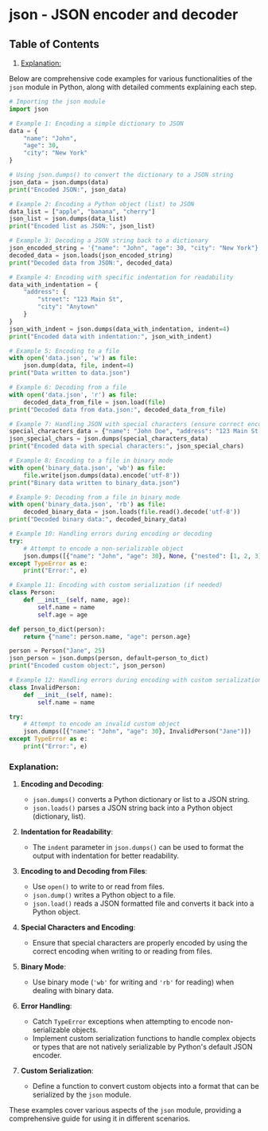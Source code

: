 # json - JSON encoder and decoder
## Table of Contents

1. [Explanation:](#explanation)



Below are comprehensive code examples for various functionalities of the `json` module in Python, along with detailed comments explaining each step.

```python
# Importing the json module
import json

# Example 1: Encoding a simple dictionary to JSON
data = {
    "name": "John",
    "age": 30,
    "city": "New York"
}

# Using json.dumps() to convert the dictionary to a JSON string
json_data = json.dumps(data)
print("Encoded JSON:", json_data)

# Example 2: Encoding a Python object (list) to JSON
data_list = ["apple", "banana", "cherry"]
json_list = json.dumps(data_list)
print("Encoded list as JSON:", json_list)

# Example 3: Decoding a JSON string back to a dictionary
json_encoded_string = '{"name": "John", "age": 30, "city": "New York"}'
decoded_data = json.loads(json_encoded_string)
print("Decoded data from JSON:", decoded_data)

# Example 4: Encoding with specific indentation for readability
data_with_indentation = {
    "address": {
        "street": "123 Main St",
        "city": "Anytown"
    }
}
json_with_indent = json.dumps(data_with_indentation, indent=4)
print("Encoded data with indentation:", json_with_indent)

# Example 5: Encoding to a file
with open('data.json', 'w') as file:
    json.dump(data, file, indent=4)
print("Data written to data.json")

# Example 6: Decoding from a file
with open('data.json', 'r') as file:
    decoded_data_from_file = json.load(file)
print("Decoded data from data.json:", decoded_data_from_file)

# Example 7: Handling JSON with special characters (ensure correct encoding)
special_characters_data = {"name": "John Doe", "address": "123 Main St, New York, USA"}
json_special_chars = json.dumps(special_characters_data)
print("Encoded data with special characters:", json_special_chars)

# Example 8: Encoding to a file in binary mode
with open('binary_data.json', 'wb') as file:
    file.write(json.dumps(data).encode('utf-8'))
print("Binary data written to binary_data.json")

# Example 9: Decoding from a file in binary mode
with open('binary_data.json', 'rb') as file:
    decoded_binary_data = json.loads(file.read().decode('utf-8'))
print("Decoded binary data:", decoded_binary_data)

# Example 10: Handling errors during encoding or decoding
try:
    # Attempt to encode a non-serializable object
    json.dumps([{"name": "John", "age": 30}, None, {"nested": [1, 2, 3]}])
except TypeError as e:
    print("Error:", e)

# Example 11: Encoding with custom serialization (if needed)
class Person:
    def __init__(self, name, age):
        self.name = name
        self.age = age

def person_to_dict(person):
    return {"name": person.name, "age": person.age}

person = Person("Jane", 25)
json_person = json.dumps(person, default=person_to_dict)
print("Encoded custom object:", json_person)

# Example 12: Handling errors during encoding with custom serialization
class InvalidPerson:
    def __init__(self, name):
        self.name = name

try:
    # Attempt to encode an invalid custom object
    json.dumps([{"name": "John", "age": 30}, InvalidPerson("Jane")])
except TypeError as e:
    print("Error:", e)
```

### Explanation:

1. **Encoding and Decoding**:
   - `json.dumps()` converts a Python dictionary or list to a JSON string.
   - `json.loads()` parses a JSON string back into a Python object (dictionary, list).

2. **Indentation for Readability**:
   - The `indent` parameter in `json.dumps()` can be used to format the output with indentation for better readability.

3. **Encoding to and Decoding from Files**:
   - Use `open()` to write to or read from files.
   - `json.dump()` writes a Python object to a file.
   - `json.load()` reads a JSON formatted file and converts it back into a Python object.

4. **Special Characters and Encoding**:
   - Ensure that special characters are properly encoded by using the correct encoding when writing to or reading from files.

5. **Binary Mode**:
   - Use binary mode (`'wb'` for writing and `'rb'` for reading) when dealing with binary data.

6. **Error Handling**:
   - Catch `TypeError` exceptions when attempting to encode non-serializable objects.
   - Implement custom serialization functions to handle complex objects or types that are not natively serializable by Python's default JSON encoder.

7. **Custom Serialization**:
   - Define a function to convert custom objects into a format that can be serialized by the `json` module.

These examples cover various aspects of the `json` module, providing a comprehensive guide for using it in different scenarios.
